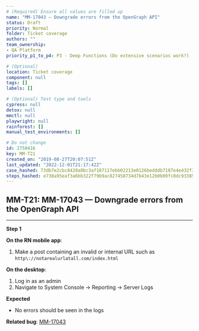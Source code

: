 ```yaml
---
# (Required) Ensure all values are filled up
name: "MM-17043 — Downgrade errors from the OpenGraph API"
status: Draft
priority: Normal
folder: Ticket coverage
authors: ""
team_ownership: 
- QA Platform
priority_p1_to_p4: P3 - Deep Functions (Do extensive scenarios work?)

# (Optional)
location: Ticket coverage
component: null
tags: []
labels: []

# (Optional) Test type and tools
cypress: null
detox: null
mmctl: null
playwright: null
rainforest: []
manual_test_environments: []

# Do not change
id: 2758416
key: MM-T21
created_on: "2019-08-27T20:07:51Z"
last_updated: "2022-12-01T21:17:42Z"
case_hashed: 73db7e2cbc8420a8bc3af187117ebb02213e0126bedddb7187e4e432f316d33a5143ce6e0176dec24007b3cd20c96eb4
steps_hashed: e738a95eaf3a6bb322f79b9ac827458734d7b43e12b0b09fc8dc9338571f99f4fc6ba80a7956e799c0df98bdc56245a5
---
```


<!-- (Auto-generated) Based on frontmatter's "key" and "name" -->

## MM-T21: MM-17043 — Downgrade errors from the OpenGraph API

---

**Step 1**

**On the RN mobile app**:

1. Make a post containing an invalid or internal URL such as `http\://notarealurlatall.com/index.html`

**On the desktop**:

1. Log in as an admin
2. Navigate to System Console → Reporting → Server Logs

**Expected**

- No errors should be seen in the logs

**Related bug**: [MM-17043](https://mattermost.atlassian.net/browse/MM-17043)
